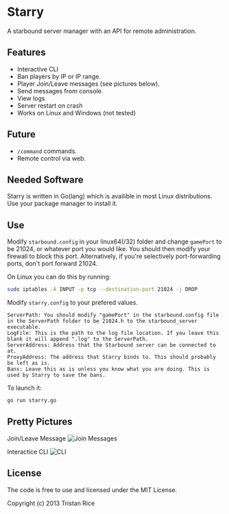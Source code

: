 Starry
======

A starbound server manager with an API for remote administration.

Features
-----
* Interactive CLI
* Ban players by IP or IP range.
* Player Join/Leave messages (see pictures below).
* Send messages from console.
* View logs
* Server restart on crash
* Works on Linux and Windows (not tested)

Future
-----
* `/command` commands.
* Remote control via web.

Needed Software
-----
Starry is written in Go(lang) which is availible in most Linux distributions. Use your package manager to install it.

Use
------

Modify `starbound.config` in your linux64(/32) folder and change `gamePort` to be 21024, or whatever port you would like. You should then modify your firewall to block this port. Alternatively, if you're selectively port-forwarding ports, don't port forward 21024. 

On Linux you can do this by running:
```bash
sudo iptables -A INPUT -p tcp --destination-port 21024 -j DROP
```

Modify `starry.config` to your prefered values.
```
ServerPath: You should modify "gamePort" in the starbound.config file in the ServerPath folder to be 21024.h to the starbound_server executable.
LogFile: This is the path to the log file location. If you leave this blank it will append ".log" to the ServerPath.
ServerAddress: Address that the Starbound server can be connected to at. 
ProxyAddress: The address that Starry binds to. This should probably be left as is.
Bans: Leave this as is unless you know what you are doing. This is used by Starry to save the bans.
```

To launch it:
```bash
go run starry.go
```

Pretty Pictures
------
Join/Leave Message
![Join Messages](http://i.imgur.com/jePE5aH.png)

Interactice CLI
![CLI](http://i.imgur.com/ZKP9OHM.png)

License
-----
The code is free to use and licensed under the MIT License.

Copyright (c) 2013 Tristan Rice
